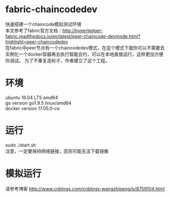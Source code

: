 # fabric-chaincodedev
快速搭建一个chaincode模拟测试环境<br>
本文参考了fabric官方文档：http://hyperledger-fabric.readthedocs.io/en/latest/peer-chaincode-devmode.html?highlight=peer-chaincodedev<br>
在fabric中peer节点有一个chaincodedev模式，在这个模式下面你可以不需要去实例化一个docker容器再去执行智能合约，可以在本地直接运行，这样更加方便你调试。
为了不重复造轮子，作者建立了这个工程。<br>

# 环境
ubuntu 16.04 LTS amd64<br>
go version  go1.9.5 linux/amd64<br>
docker version 17.05.0-ce<br>

# 运行
sudo ./start.sh<br>
注意，一定要保持网络链接，否则可能无法下载镜像<br>

# 模拟运行
请参考博客 http://www.cnblogs.com/cnblogs-wangzhipeng/p/8759104.html

